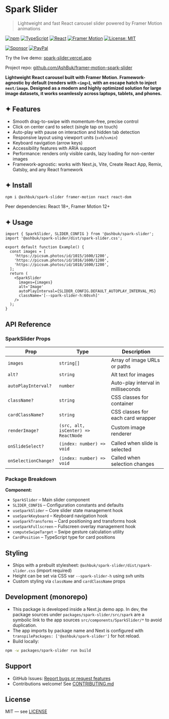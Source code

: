 # Spark Slider

> Lightweight and fast React carousel slider powered by Framer Motion animations

[![npm](https://img.shields.io/npm/v/@ashbuk/spark-slider?logo=npm)](https://npmjs.com/package/@ashbuk/spark-slider)
[![TypeScript](https://img.shields.io/badge/TypeScript-5.x-3178C6?logo=typescript)](https://www.typescriptlang.org/)
[![React](https://img.shields.io/badge/React-%E2%89%A518-61DAFB?logo=react&logoColor=white)](https://react.dev/)
[![Framer Motion](https://img.shields.io/badge/Framer%20Motion-%E2%89%A512-0055FF?logo=framer)](https://www.framer.com/motion/)
[![License: MIT](https://img.shields.io/badge/License-MIT-blue.svg)](LICENSE)

[![Sponsor](https://img.shields.io/badge/Sponsor-💖-pink?style=for-the-badge&logo=github)](https://github.com/sponsors/AshBuk) [![PayPal](https://img.shields.io/badge/PayPal-00457C?style=for-the-badge&logo=paypal&logoColor=white)](https://www.paypal.com/donate/?hosted_button_id=R3HZH8DX7SCJG)

Try the live demo: [spark-slider.vercel.app](https://spark-slider.vercel.app/)

Project repo: [github.com/AshBuk/framer-motion-spark-slider](https://github.com/AshBuk/framer-motion-spark-slider)

**Lightweight React carousel built with Framer Motion. Framework-agnostic by default (renders with `<img>`), with an escape hatch to inject `next/image`. Designed as a modern and highly optimized solution for large image datasets, it works seamlessly across laptops, tablets, and phones.**

## ✦ Features

- Smooth drag-to-swipe with momentum-free, precise control
- Click on center card to select (single tap on touch)
- Auto-play with pause on interaction and hidden tab detection
- Responsive layout using viewport units (`svh`/`svmin`)
- Keyboard navigation (arrow keys)
- Accessibility features with ARIA support
- Performance: renders only visible cards, lazy loading for non-center images
- Framework-agnostic: works with Next.js, Vite, Create React App, Remix, Gatsby, and any React framework

## ✦ Install

```bash
npm i @ashbuk/spark-slider framer-motion react react-dom
```

Peer dependencies: React 18+, Framer Motion 12+

## ✦ Usage

```tsx
import { SparkSlider, SLIDER_CONFIG } from '@ashbuk/spark-slider';
import '@ashbuk/spark-slider/dist/spark-slider.css';

export default function Example() {
  const images = [
    'https://picsum.photos/id/1015/1600/1200',
    'https://picsum.photos/id/1016/1600/1200',
    'https://picsum.photos/id/1018/1600/1200',
  ];
  return (
    <SparkSlider
      images={images}
      alt='Image'
      autoPlayInterval={SLIDER_CONFIG.DEFAULT_AUTOPLAY_INTERVAL_MS}
      className='[--spark-slider-h:60svh]'
    />
  );
}
```

## API Reference

### SparkSlider Props

| Prop                 | Type                                | Description                        |
| -------------------- | ----------------------------------- | ---------------------------------- |
| `images`             | `string[]`                          | Array of image URLs or paths       |
| `alt?`               | `string`                            | Alt text for images                |
| `autoPlayInterval?`  | `number`                            | Auto-play interval in milliseconds |
| `className?`         | `string`                            | CSS classes for container          |
| `cardClassName?`     | `string`                            | CSS classes for each card wrapper  |
| `renderImage?`       | `(src, alt, isCenter) => ReactNode` | Custom image renderer              |
| `onSlideSelect?`     | `(index: number) => void`           | Called when slide is selected      |
| `onSelectionChange?` | `(index: number) => void`           | Called when selection changes      |

### Package Breakdown

**Component:**

- `SparkSlider` – Main slider component
- `SLIDER_CONFIG` – Configuration constants and defaults
- `useSparkSlider` – Core slider state management hook
- `useSparkKeyboard` – Keyboard navigation hook
- `useSparkTransforms` – Card positioning and transforms hook
- `useSparkFullscreen` – Fullscreen overlay management hook
- `computeSwipeTarget` – Swipe gesture calculation utility
- `CardPosition` – TypeScript type for card positions

## Styling

- Ships with a prebuilt stylesheet: `@ashbuk/spark-slider/dist/spark-slider.css` (import required)
- Height can be set via CSS var `--spark-slider-h` using svh units
- Custom styling via `className` and `cardClassName` props

## Development (monorepo)

- This package is developed inside a Next.js demo app. In dev, the package sources under `packages/spark-slider/src/spark` are a symbolic link to the app sources `src/components/SparkSlider/*` to avoid duplication.
- The app imports by package name and Next is configured with `transpilePackages: ['@ashbuk/spark-slider']` for hot reload.
- Build locally:

```bash
npm -w packages/spark-slider run build
```

## Support

- GitHub Issues: [Report bugs or request features](https://github.com/AshBuk/framer-motion-spark-slider/issues)
- Contributions welcome! See [CONTRIBUTING.md](https://github.com/AshBuk/framer-motion-spark-slider/blob/main/CONTRIBUTING.md)

## License

MIT — see [LICENSE](https://github.com/AshBuk/framer-motion-spark-slider/blob/main/LICENSE)
